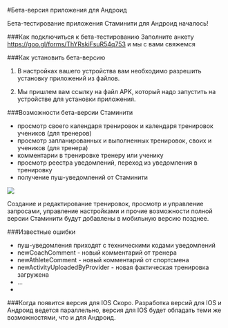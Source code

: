 #Бета-версия приложения для Андроид

Бета-тестирование приложения Стаминити для Андроид началось!

###Как подключиться к бета-тестированию
Заполните анкету https://goo.gl/forms/ThYRskiFsuR54q753 и мы с вами свяжемся

###Как установить бета-версию
1) В настройках вашего устройства вам необходимо разрешить установку приложений из файлов. 

2) Мы пришлем вам ссылку на файл APK, который надо запустить на устройстве для установки приложения.

###Возможности бета-версии Стаминити

* просмотр своего календаря тренировок и календаря тренировок учеников (для тренеров)
* просмотр запланированных и выполненных тренировок, своих и учеников (для тренера)
* комментарии в тренировке тренеру или ученику
* просмотр реестра уведомлений, переход из уведомления в тренировку
* получение пуш-уведомлений от Стаминити

![](http://content.staminity.com/assets/images/mobile-android/Mobile-Android.gif)

Создание и редактирование тренировок, просмотр и управление запросами, управление настройками и прочие возможности полной версии Стаминити будут добавлены в мобильную версию позднее.

###Известные ошибки
* пуш-уведомления приходят с техническими кодами уведомлений
 * newCoachComment -  новый комментарий от тренера
 * newAthleteComment - новый комментарий от спортсмена
 * newActivityUploadedByProvider - новая фактическая тренировка загружена 
 * ... 
* 

###Когда появится версия для IOS
Скоро. 
Разработка версий для IOS и Андроид ведется параллельно, версия для IOS будет обладать теми же возможностями, что и для Андроид.

